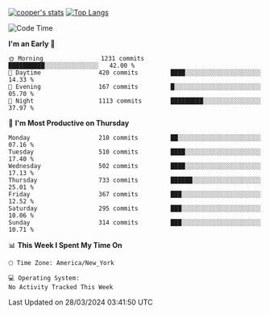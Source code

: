[![cooper's stats](https://github-readme-stats-dwoluvhms-coopjz.vercel.app/api?username=coopjz&count_private=true)](https://github.com/coopjz/github-readme-stats)
[![Top Langs](https://github-readme-stats-dwoluvhms-coopjz.vercel.app/api/top-langs/?username=coopjz&count_private=true&langs_count=8&layout=compact)](https://github.com/coopjz/github-readme-stats)
<!--START_SECTION:waka-->
![Code Time](http://img.shields.io/badge/Code%20Time-0%20secs-blue)

**I'm an Early 🐤** 

```text
🌞 Morning                1231 commits        ██████████░░░░░░░░░░░░░░░   42.00 % 
🌆 Daytime                420 commits         ████░░░░░░░░░░░░░░░░░░░░░   14.33 % 
🌃 Evening                167 commits         █░░░░░░░░░░░░░░░░░░░░░░░░   05.70 % 
🌙 Night                  1113 commits        █████████░░░░░░░░░░░░░░░░   37.97 % 
```
📅 **I'm Most Productive on Thursday** 

```text
Monday                   210 commits         ██░░░░░░░░░░░░░░░░░░░░░░░   07.16 % 
Tuesday                  510 commits         ████░░░░░░░░░░░░░░░░░░░░░   17.40 % 
Wednesday                502 commits         ████░░░░░░░░░░░░░░░░░░░░░   17.13 % 
Thursday                 733 commits         ██████░░░░░░░░░░░░░░░░░░░   25.01 % 
Friday                   367 commits         ███░░░░░░░░░░░░░░░░░░░░░░   12.52 % 
Saturday                 295 commits         ███░░░░░░░░░░░░░░░░░░░░░░   10.06 % 
Sunday                   314 commits         ███░░░░░░░░░░░░░░░░░░░░░░   10.71 % 
```


📊 **This Week I Spent My Time On** 

```text
🕑︎ Time Zone: America/New_York

💻 Operating System: 
No Activity Tracked This Week
```


 Last Updated on 28/03/2024 03:41:50 UTC
<!--END_SECTION:waka-->
